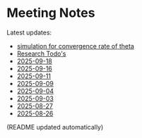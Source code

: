 # Meeting Notes

Latest updates:

<!-- DAILY_NOTES:START -->
- [simulation for convergence rate of theta](simulation%20for%20convergence%20rate%20of%20theta.md)
- [Research Todo's](Research%20Todo%27s.md)
- [2025-09-18](2025-09-18.md)
- [2025-09-16](2025-09-16.md)
- [2025-09-11](2025-09-11.md)
- [2025-09-09](2025-09-09.md)
- [2025-09-04](2025-09-04.md)
- [2025-09-03](2025-09-03.md)
- [2025-08-27](2025-08-27.md)
- [2025-08-26](2025-08-26.md)
<!-- DAILY_NOTES:END -->

(README updated automatically)
